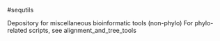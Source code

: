 #sequtils

Depository for miscellaneous bioinformatic tools (non-phylo)
For phylo-related scripts, see alignment_and_tree_tools
